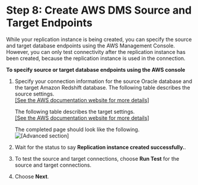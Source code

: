 # Step 8: Create AWS DMS Source and Target Endpoints<a name="CHAP_RDSOracle2Redshift.Steps.CreateSourceTargetEndpoints"></a>

While your replication instance is being created, you can specify the source and target database endpoints using the AWS Management Console\. However, you can only test connectivity after the replication instance has been created, because the replication instance is used in the connection\.

**To specify source or target database endpoints using the AWS console**

1. Specify your connection information for the source Oracle database and the target Amazon Redshift database\. The following table describes the source settings\.    
[\[See the AWS documentation website for more details\]](http://docs.aws.amazon.com/dms/latest/sbs/CHAP_RDSOracle2Redshift.Steps.CreateSourceTargetEndpoints.html)

   The following table describes the target settings\.    
[\[See the AWS documentation website for more details\]](http://docs.aws.amazon.com/dms/latest/sbs/CHAP_RDSOracle2Redshift.Steps.CreateSourceTargetEndpoints.html)

   The completed page should look like the following\.  
![\[Advanced section\]](http://docs.aws.amazon.com/dms/latest/sbs/images/sbs-rdsor2redshift19.5.png)

1. Wait for the status to say **Replication instance created successfully\.**\.

1. To test the source and target connections, choose **Run Test** for the source and target connections\.

1. Choose **Next**\.